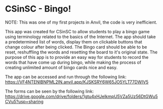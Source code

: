 # CSinSC - Bingo!

NOTE: This was one of my first projects in Anvil, the code is very inefficient.

This app was created for CSinSC to allow students to play a bingo game using terminology related to the basics of the Internet. 
The app should take a predetermined list of words, display them on clickable buttons that change colour after being clicked. The Bingo card should be able to be reset, reshuffling the words and resetting the board to it's original state. The purpose of this app is to provide an easy way for students to record the words that have come up during bingo, while making the process of creating unlimited amount of bingo cards nice and easy.

The app can be accessed and run through the following link: https://VF4NTENIBNPML2IN.anvil.app/KJSKSRY6W65JO5YLT77DWIV5

The forms can be seen by the following link: https://drive.google.com/drive/folders/1gtu4xHJelkmpU5VZa5Uz56DtGWu5CVu5?usp=sharing
